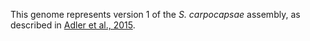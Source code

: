 This genome represents version 1 of the _S. carpocapsae_ assembly, as described in [Adler et al., 2015](https://pubmed.ncbi.nlm.nih.gov/26392177/).
